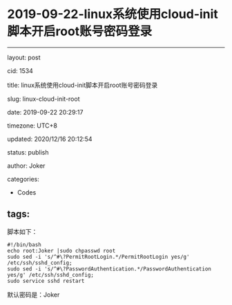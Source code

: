 # 2019-09-22-linux系统使用cloud-init脚本开启root账号密码登录
---
layout: post

cid: 1534

title: linux系统使用cloud-init脚本开启root账号密码登录

slug: linux-cloud-init-root

date: 2019-09-22 20:29:17

timezone: UTC+8

updated: 2020/12/16 20:12:54

status: publish

author: Joker

categories:
  - Codes

tags:
---

脚本如下：

```
#!/bin/bash
echo root:Joker |sudo chpasswd root
sudo sed -i 's/^#\?PermitRootLogin.*/PermitRootLogin yes/g' /etc/ssh/sshd_config;
sudo sed -i 's/^#\?PasswordAuthentication.*/PasswordAuthentication yes/g' /etc/ssh/sshd_config;
sudo service sshd restart
```

默认密码是：Joker
